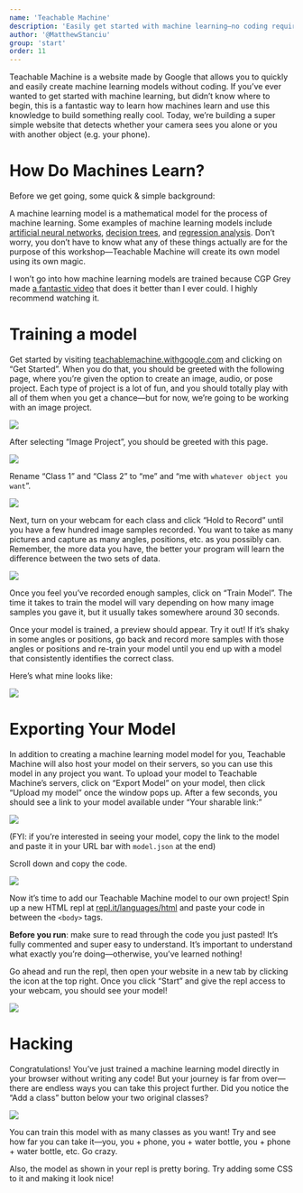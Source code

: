 ```yaml
---
name: 'Teachable Machine'
description: 'Easily get started with machine learning—no coding required.'
author: '@MatthewStanciu'
group: 'start'
order: 11
---
```


Teachable Machine is a website made by Google that allows you to quickly and easily create machine learning models without coding. If you’ve ever wanted to get started with machine learning, but didn’t know where to begin, this is a fantastic way to learn how machines learn and use this knowledge to build something really cool. Today, we’re building a super simple website that detects whether your camera sees you alone or you with another object (e.g. your phone).

# How Do Machines Learn?
Before we get going, some quick & simple background:

A machine learning model is a mathematical model for the process of machine learning. Some examples of machine learning models include [artificial neural networks](https://en.wikipedia.org/wiki/Artificial_neural_network), [decision trees](en.wikipedia.org/wiki/Decision_tree_learning), and [regression analysis](en.wikipedia.org/wiki/Regression_analysis). Don’t worry, you don’t have to know what any of these things actually are for the purpose of this workshop—Teachable Machine will create its own model using its own magic.

I won’t go into how machine learning models are trained because CGP Grey made [a fantastic video](https://youtu.be/R9OHn5ZF4Uo) that does it better than I ever could. I highly recommend watching it.

# Training a model
Get started by visiting [teachablemachine.withgoogle.com](https://teachablemachine.withgoogle.com) and clicking on “Get Started”. When you do that, you should be greeted with the following page, where you’re given the option to create an image, audio, or pose project. Each type of project is a lot of fun, and you should totally play with all of them when you get a chance—but for now, we’re going to be working with an image project.

![](img/homepage.JPG)

After selecting “Image Project”, you should be greeted with this page.

![](img/imageproject.PNG)

Rename “Class 1” and “Class 2” to “me” and “me with `whatever object you want`”.

![](img/renameclass.GIF)

Next, turn on your webcam for each class and click “Hold to Record” until you have a few hundred image samples recorded. You want to take as many pictures and capture as many angles, positions, etc. as you possibly can. Remember, the more data you have, the better your program will learn the difference between the two sets of data.

![](img/imagesamples.PNG)

Once you feel you’ve recorded enough samples, click on “Train Model”. The time it takes to train the model will vary depending on how many image samples you gave it, but it usually takes somewhere around 30 seconds.

Once your model is trained, a preview should appear. Try it out! If it’s shaky in some angles or positions, go back and record more samples with those angles or positions and re-train your model until you end up with a model that consistently identifies the correct class.

Here’s what mine looks like:

![](img/model.GIF)

# Exporting Your Model
In addition to creating a machine learning model model for you, Teachable Machine will also host your model on their servers, so you can use this model in any project you want. To upload your model to Teachable Machine’s servers, click on “Export Model” on your model, then click “Upload my model” once the window pops up. After a few seconds, you should see a link to your model available under “Your sharable link:”

![](img/uploadedmodel.PNG)

(FYI: if you’re interested in seeing your model, copy the link to the model and paste it in your URL bar with `model.json` at the end)

Scroll down and copy the code.

![](img/copycode.JPG)

Now it’s time to add our Teachable Machine model to our own project! Spin up a new HTML repl at [repl.it/languages/html](https://repl.it/languages/html) and paste your code in between the `<body>` tags.

**Before you run**: make sure to read through the code you just pasted! It’s fully commented and super easy to understand. It’s important to understand what exactly you’re doing—otherwise, you’ve learned nothing!

Go ahead and run the repl, then open your website in a new tab by clicking the icon at the top right. Once you click “Start” and give the repl access to your webcam, you should see your model!

![](img/finalmodel.PNG)

# Hacking
Congratulations! You’ve just trained a machine learning model directly in your browser without writing any code! But your journey is far from over—there are endless ways you can take this project further. Did you notice the “Add a class” button below your two original classes?

![](img/add-a-class.PNG)

You can train this model with as many classes as you want! Try and see how far you can take it—you, you + phone, you + water bottle, you + phone + water bottle, etc. Go crazy.

Also, the model as shown in your repl is pretty boring. Try adding some CSS to it and making it look nice!